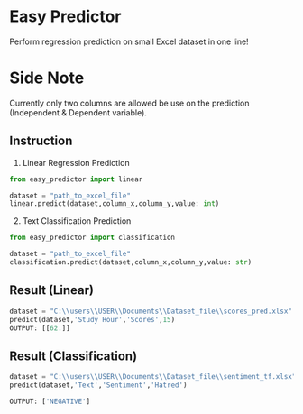 # Easy Predictor 

Perform regression prediction on small Excel dataset in one line!

# Side Note

Currently only two columns are allowed be use on the prediction (Independent & Dependent variable).

## Instruction

1. Linear Regression Prediction

```python
from easy_predictor import linear 

dataset = "path_to_excel_file"
linear.predict(dataset,column_x,column_y,value: int)
```
2. Text Classification Prediction

```python
from easy_predictor import classification

dataset = "path_to_excel_file"
classification.predict(dataset,column_x,column_y,value: str)
```

## Result (Linear)
```python
dataset = "C:\\users\\USER\\Documents\\Dataset_file\\scores_pred.xlsx"
predict(dataset,'Study Hour','Scores',15)
OUTPUT: [[62.]]
```

## Result (Classification)
```python
dataset = "C:\\users\\USER\\Documents\\Dataset_file\\sentiment_tf.xlsx"
predict(dataset,'Text','Sentiment','Hatred')

OUTPUT: ['NEGATIVE']
```
